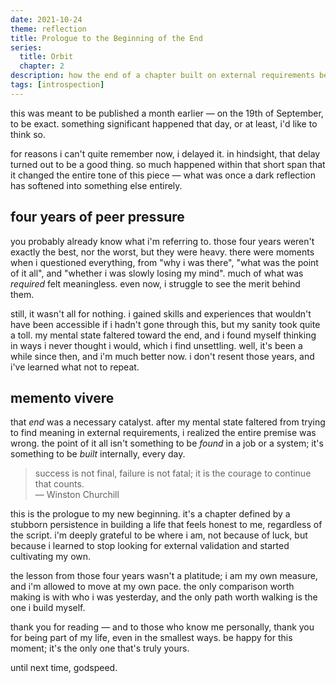 ```yaml
---
date: 2021-10-24
theme: reflection
title: Prologue to the Beginning of the End
series:
  title: Orbit
  chapter: 2
description: how the end of a chapter built on external requirements became the prologue to one built on an internal compass.
tags: [introspection]
---
```


this was meant to be published a month earlier — on the 19th of September, to be exact. something significant happened that day, or at least, i'd like to think so.

for reasons i can't quite remember now, i delayed it. in hindsight, that delay turned out to be a good thing. so much happened within that short span that it changed the entire tone of this piece — what was once a dark reflection has softened into something else entirely.

## four years of peer pressure

you probably already know what i'm referring to. those four years weren't exactly the best, nor the worst, but they were heavy. there were moments when i questioned everything, from "why i was there", "what was the point of it all", and "whether i was slowly losing my mind". much of what was *required* felt meaningless. even now, i struggle to see the merit behind them.

still, it wasn't all for nothing. i gained skills and experiences that wouldn't have been accessible if i hadn't gone through this, but my sanity took quite a toll. my mental state faltered toward the end, and i found myself thinking in ways i never thought i would, which i find unsettling. well, it's been a while since then, and i'm much better now. i don't resent those years, and i've learned what not to repeat.

## memento vivere

that *end* was a necessary catalyst. after my mental state faltered from trying to find meaning in external requirements, i realized the entire premise was wrong. the point of it all isn't something to be *found* in a job or a system; it's something to be *built* internally, every day.

> success is not final, failure is not fatal; it is the courage to continue that counts. \
> — Winston Churchill

this is the prologue to my new beginning. it's a chapter defined by a stubborn persistence in building a life that feels honest to me, regardless of the script. i'm deeply grateful to be where i am, not because of luck, but because i learned to stop looking for external validation and started cultivating my own.

the lesson from those four years wasn't a platitude; i am my own measure, and i'm allowed to move at my own pace. the only comparison worth making is with who i was yesterday, and the only path worth walking is the one i build myself.

thank you for reading — and to those who know me personally, thank you for being part of my life, even in the smallest ways. be happy for this moment; it's the only one that's truly yours.

until next time, godspeed.
